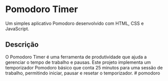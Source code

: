 # Pomodoro Timer

Um simples aplicativo Pomodoro desenvolvido com HTML, CSS e JavaScript.

## Descrição

O Pomodoro Timer é uma ferramenta de produtividade que ajuda a gerenciar o tempo de trabalho e pausas. Este projeto implementa um temporizador Pomodoro básico que conta 25 minutos para uma sessão de trabalho, permitindo iniciar, pausar e resetar o temporizador.
#   p o m o d o r o  
 